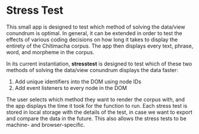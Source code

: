 # Stress Test
This small app is designed to test which method of solving the data/view conundrum is optimal. In general, it can be extended in order to test the effects of various coding decisions on how long it takes to display the entirety of the Chitimacha corpus. The app then displays every text, phrase, word, and morpheme in the corpus.

In its current instantiation, **stresstest** is designed to test which of these two methods of solving the data/view conundrum displays the data faster:
1. Add unique identifiers into the DOM using node IDs
2. Add event listeners to every node in the DOM

The user selects which method they want to render the corpus with, and the app displays the time it took for the function to run. Each stress test is stored in local storage with the details of the test, in case we want to export and compare the data in the future. This also allows the stress tests to be machine- and browser-specific.
